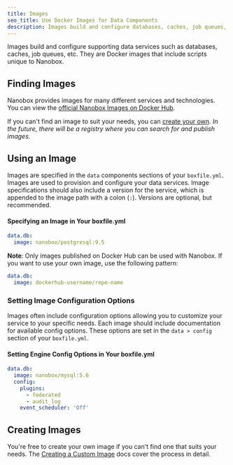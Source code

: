 ```yaml
---
title: Images
seo_title: Use Docker Images for Data Components
description: Images build and configure databases, caches, job queues, etc. for use with Nanobox.
---
```


Images build and configure supporting data services such as databases, caches, job queues, etc. They are Docker images that include scripts unique to Nanobox.

## Finding Images
Nanobox provides images for many different services and technologies. You can view the [official Nanobox Images on Docker Hub](https://hub.docker.com/u/nanobox/).

If you can't find an image to suit your needs, you can [create your own](/images/create/). *In the future, there will be a registry where you can search for and publish images.*

## Using an Image
Images are specified in the `data` components sections of your `boxfile.yml`. Images are used to provision and configure your data services. Image specifications should also include a version for the service, which is appended to the image path with a colon (`:`). Versions are optional, but recommended.

#### Specifying an Image in Your boxfile.yml
```yaml
data.db:
  image: nanobox/postgresql:9.5
```

**Note**: Only images published on Docker Hub can be used with Nanobox. If you want to use your own image, use the following pattern:

```yaml
data.db:
  image: dockerhub-username/repo-name
```

### Setting Image Configuration Options
Images often include configuration options allowing you to customize your service to your specific needs. Each image should include documentation for available config options. These options are set in the  `data > config` section of your `boxfile.yml`.

#### Setting Engine Config Options in Your boxfile.yml
```yaml
data.db:
  image: nanobox/mysql:5.6
  config:
    plugins:
      - federated
      - audit_log
    event_scheduler: 'Off'
```

## Creating Images
You're free to create your own image if you can't find one that suits your needs. The [Creating a Custom Image](/images/create/) docs cover the process in detail.
